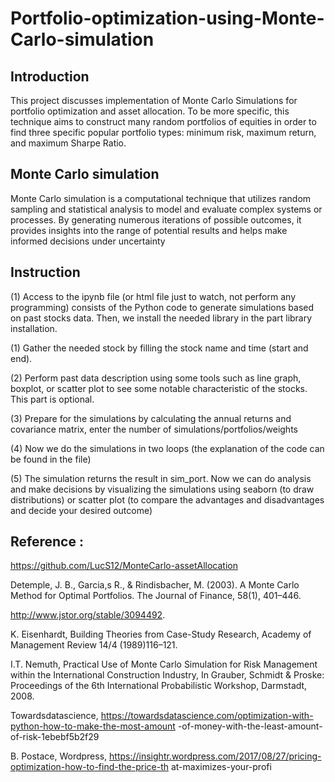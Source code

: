 # Portfolio-optimization-using-Monte-Carlo-simulation

## Introduction

This project discusses implementation of Monte Carlo Simulations for portfolio
optimization and asset allocation. To be more specific, this technique aims to construct
many random portfolios of equities in order to find three specific popular portfolio types:
minimum risk, maximum return, and maximum Sharpe Ratio.

## Monte Carlo simulation

Monte Carlo simulation is a computational technique that utilizes random sampling and
statistical analysis to model and evaluate complex systems or processes. By generating
numerous iterations of possible outcomes, it provides insights into the range of potential
results and helps make informed decisions under uncertainty


## Instruction
(1) Access to the ipynb file (or html file just to watch, not perform any programming)
consists of the Python code to generate simulations based on past stocks data.
Then, we install the needed library in the part library installation.



(1) Gather the needed stock by filling the stock name and time (start and end).


(2) Perform past data description using some tools such as line graph, boxplot, or
scatter plot to see some notable characteristic of the stocks. This part is optional.


(3) Prepare for the simulations by calculating the annual returns and covariance
matrix, enter the number of simulations/portfolios/weights


(4) Now we do the simulations in two loops (the explanation of the code can be
found in the file)


(5) The simulation returns the result in sim_port. Now we can do analysis and make
decisions by visualizing the simulations using seaborn (to draw distributions) or
scatter plot (to compare the advantages and disadvantages and decide your
desired outcome)

## Reference :

https://github.com/LucS12/MonteCarlo-assetAllocation

Detemple, J. B., Garcia,s R., & Rindisbacher, M. (2003). A Monte Carlo Method for
Optimal Portfolios. The Journal of Finance, 58(1), 401–446.

http://www.jstor.org/stable/3094492.

K. Eisenhardt, Building Theories from Case-Study Research, Academy of Management
Review 14/4 (1989)116–121.

I.T. Nemuth, Practical Use of Monte Carlo Simulation for Risk Management within the
International Construction Industry, In Grauber, Schmidt & Proske: Proceedings of the
6th International Probabilistic Workshop, Darmstadt, 2008.

Towardsdatascience,
https://towardsdatascience.com/optimization-with-python-how-to-make-the-most-amount
-of-money-with-the-least-amount-of-risk-1ebebf5b2f29

B. Postace, Wordpress,
https://insightr.wordpress.com/2017/08/27/pricing-optimization-how-to-find-the-price-th
at-maximizes-your-profi
